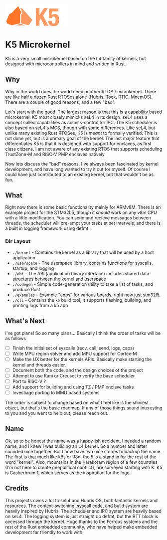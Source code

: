 <img src = "./docs/assets/logo.png" width="200px"/>

# K5 Microkernel

K5 is a very small microkernel based on the L4 family of kernels, but designed with microcontrollers in mind and written in Rust.

## Why

Why in the world does the world need another RTOS / microkernel. There are like half a dozen Rust RTOSes alone (Hubris, Tock, RTIC, MnemOS). There are a couple of good reasons, and a few "bad".

Let's start with the good. The largest reason is that this is a capability based microkernel. K5 most closely mimicks seL4 in its design. seL4 uses a concept called capabilities as access-control for IPC. The K5 scheduler is also based on seL4's MCS, though with some differences. Like seL4, but unlike many existing Rust RTOSes, K5 is *meant* to formally verified. This is not done yet, but is a primary goal of the kernel. The last major feature that differentiates K5 is that it is designed with support for enclaves, as first class citizens. I am not aware of any existing RTOS that supports scheduling TrustZone-M and RISC-V PMP enclaves natively. 

Now lets discuss the "bad" reasons. I've always been fascinated by kernel development, and have long wanted to try it out for myself. Of course I could have just contributed to an existing kernel, but that wouldn't be as fun. 

## What
Right now there is some basic functionality mainly for ARMv8M. There is an example project for the STM32L5, though it *should* work on any v8m CPU with a little modification. You can send and recieve messages between threads, the scheduler will pre-empt your tasks at set intervels, and there is a built in logging framework using defmt.

### Dir Layout
- `./kernel` - Contains the kernel as a library that will be used by a host application
- `./userspace` - The userspace library, contains functions for syscalls, startup, and logging
- `./abi` - The ABI (application binary interface) includes shared data-structures between the kernel and userspace
- `./codegen` - Simple code-generation utility to take a list of tasks, and produce Rust
- `./examples` - Example "apps" for various boards, right now just stm32l5.
- `./cli` - Contains the `k5` build tool, it supports flashing, building, and printing logs from a k5 app


## What's Next

I've got plans! So so many plans... Basically I think the order of tasks will be as follows
- [ ] Finish the initial set of syscalls (recv, call, send, logs, caps)
- [ ] Write MPU region solver and add MPU support for Cortex-M
- [ ] Make the UX better for the kernels APIs. Basically make starting the kernel and threads easier.
- [ ] Document both the code, and the design choices of the project
- [ ] Attempt to use Kani or Creusot to verify the base scheduler
- [ ] Port to RISC-V ?
- [ ] Add support for building and using TZ / PMP enclave tasks
- [ ] Investiage porting to MMU based systems

The order is subject to change based on what I feel like is the shiniest object, but that's the basic roadmap. If any of those things sound interesting to you and you want to help out, please reach out.


## Name

Ok, so to be honest the name was a happy-ish accident. I needed a random name, and I knew I was building an L4 kernel. So a number and letter sounded nice together. But I now have two nice stories to backup the name. The first is that much like k8s or i18n, the 5 is a stand in for the rest of the word "kernel". Also, mountains in the Karakoram region of a few countries (I'm not here to create geopolitical conflict), are surveyed starting with K. K5 is Gasherbrum 1, which serves as the inspiration for the logo.

## Credits
This projects owes a lot to seL4 and Hubris OS, both fantastic kernels and resources. The context-switching, syscall code, and build system are heavily inspired by Hubris. The scheduler and IPC system are heavily based on seL4. The logging system is just straight up defmt, but the RTT block is accessed through the kernel. Huge thanks to the Ferrous systems and the rest of the Rust embedded community, who have helped make embedded development far friendly to work with. 
